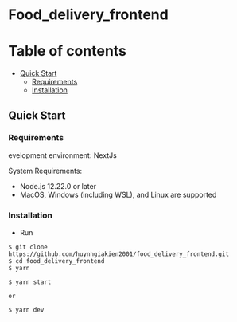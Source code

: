 # Food_delivery_frontend

# Table of contents

- [Quick Start](#quick-start)
  - [Requirements](#requirements)
  - [Installation](#installation)

## Quick Start

### Requirements

evelopment environment: NextJs

System Requirements:

- Node.js 12.22.0 or later
- MacOS, Windows (including WSL), and Linux are supported

### Installation

- Run

```
$ git clone https://github.com/huynhgiakien2001/food_delivery_frontend.git
$ cd food_delivery_frontend
$ yarn

$ yarn start

or

$ yarn dev

```
